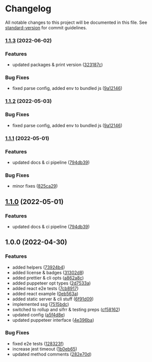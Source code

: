 # Changelog

All notable changes to this project will be documented in this file. See [standard-version](https://github.com/conventional-changelog/standard-version) for commit guidelines.

### [1.1.3](https://github.com/TheEngineerhub/staticit/compare/v1.1.1...v1.1.3) (2022-06-02)


### Features

* updated packages & print version ([323187c](https://github.com/TheEngineerhub/staticit/commit/323187c8d7271ea95cf517dd4d56c68493cebf64))


### Bug Fixes

* fixed parse config, added env to bundled js ([9a12146](https://github.com/TheEngineerhub/staticit/commit/9a121460db22d12b035a97a23bbaba0f58d699f5))

### [1.1.2](https://github.com/TheEngineerhub/staticit/compare/v1.1.1...v1.1.2) (2022-05-03)

### Bug Fixes

- fixed parse config, added env to bundled js ([9a12146](https://github.com/TheEngineerhub/staticit/commit/9a121460db22d12b035a97a23bbaba0f58d699f5))

### [1.1.1](https://github.com/TheEngineerhub/staticit/compare/v1.0.0...v1.1.1) (2022-05-01)

### Features

- updated docs & ci pipeline ([794db39](https://github.com/TheEngineerhub/staticit/commit/794db3971d6bfb325cdd8748fc5af6a09453df85))

### Bug Fixes

- minor fixes ([825ca29](https://github.com/TheEngineerhub/staticit/commit/825ca29c40beaf7ad98d0132c3acbb195577b7e3))

## [1.1.0](https://github.com/TheEngineerhub/staticit/compare/v1.0.0...v1.1.0) (2022-05-01)

### Features

- updated docs & ci pipeline ([794db39](https://github.com/TheEngineerhub/staticit/commit/794db3971d6bfb325cdd8748fc5af6a09453df85))

## 1.0.0 (2022-04-30)

### Features

- added helpers ([73924b4](https://github.com/TheEngineerhub/staticit/commit/73924b4e82153b67f241cec0e9ca238c22e04474))
- added license & badges ([31302d8](https://github.com/TheEngineerhub/staticit/commit/31302d83ef50cf49da6c4a53520a473e5e4e07df))
- added prettier & cli opts ([a862a8c](https://github.com/TheEngineerhub/staticit/commit/a862a8cca6d2f0d506af1eaf5745e6da88da3e79))
- added puppeteer opt types ([2d7533a](https://github.com/TheEngineerhub/staticit/commit/2d7533ab872f95029b3adbccfd37cddb76f0996b))
- added react e2e tests ([7cb8917](https://github.com/TheEngineerhub/staticit/commit/7cb891760a3fc30af0cd360dd097264a1832bbc0))
- added react example ([0eb563a](https://github.com/TheEngineerhub/staticit/commit/0eb563a104d848147b881c41b043747cb1dcdbd5))
- added static server & cli stuff ([6f91d09](https://github.com/TheEngineerhub/staticit/commit/6f91d097d02d755cb647400bfc983bffd2e2eae5))
- implemented ssg ([7515bdc](https://github.com/TheEngineerhub/staticit/commit/7515bdc7a5394adad3c701bc06776945eb0816c5))
- switched to rollup and sifrr & testing preps ([cf58162](https://github.com/TheEngineerhub/staticit/commit/cf58162773e42e32c7b564338c3f24e817892e63))
- updated config ([a5f4d8e](https://github.com/TheEngineerhub/staticit/commit/a5f4d8e453466363880b3b2a480a7955fffbbe12))
- updated puppeteer interface ([4e396ba](https://github.com/TheEngineerhub/staticit/commit/4e396bad0e2f81c9fe39641f7bcbae6b8e1c8ff7))

### Bug Fixes

- fixed e2e tests ([128323f](https://github.com/TheEngineerhub/staticit/commit/128323fb14db122dfb56fc1d86cd4136ca6f937f))
- increase jest timeout ([1b0eb65](https://github.com/TheEngineerhub/staticit/commit/1b0eb65e67f5b786c83c79e3a937eeccb2a9b4cf))
- updated method comments ([282e70d](https://github.com/TheEngineerhub/staticit/commit/282e70db23bdb232f8f762e05fd30b57b678d0a7))
